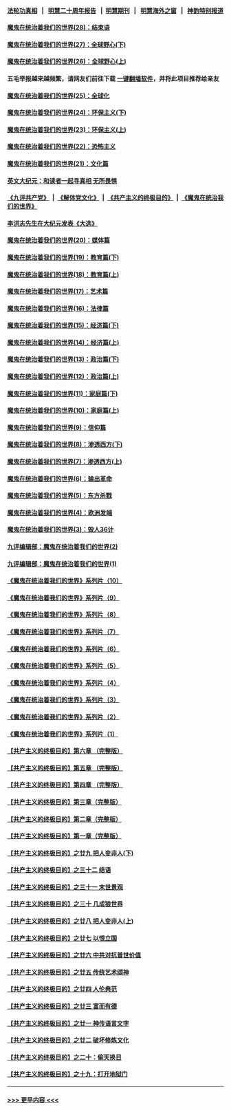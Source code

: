 #### [法轮功真相](https://github.com/gfw-breaker/truth/blob/master/README.md?t=0) &nbsp;&nbsp;|&nbsp;&nbsp; [明慧二十周年报告](https://github.com/gfw-breaker/mh-reports/blob/master/README.md?t=0) &nbsp;&nbsp;|&nbsp;&nbsp;[明慧期刊](https://github.com/gfw-breaker/mh-qikan) &nbsp;&nbsp;|&nbsp;&nbsp; [明慧海外之窗](https://github.com/gfw-breaker/mh-news/blob/master/README.md?t=0) &nbsp;&nbsp;|&nbsp;&nbsp; [神韵特别报道](https://github.com/gfw-breaker/mh-news/blob/master/shenyun.md?t=0)
#### [魔鬼在统治着我们的世界(28)：结束语](../pages/nsc422/n10936246.md?t=07030901) 
#### [魔鬼在统治着我们的世界(27)：全球野心(下)](../pages/nsc422/n10928319.md?t=07030901) 
#### [魔鬼在统治着我们的世界(26)：全球野心(上)](../pages/nsc422/n10900318.md?t=07030901) 
#### 五毛举报越来越频繁，请网友们前往下载 [一键翻墙软件](https://github.com/gfw-breaker/ssr-accounts)，并将此项目推荐给亲友
#### [魔鬼在统治着我们的世界(25)：全球化](../pages/nsc422/n10788205.md?t=07030901) 
#### [魔鬼在统治着我们的世界(24)：环保主义(下)](../pages/nsc422/n10695307.md?t=07030901) 
#### [魔鬼在统治着我们的世界(23)：环保主义(上)](../pages/nsc422/n10688613.md?t=07030901) 
#### [魔鬼在统治着我们的世界(22)：恐怖主义](../pages/nsc422/n10614727.md?t=07030901) 
#### [魔鬼在统治着我们的世界(21)：文化篇](../pages/nsc422/n10597706.md?t=07030901) 
#### [英文大纪元：和读者一起寻真相 无所畏惧](../pages/nsc422/n12542027.md?t=07030901) 
#### [《九评共产党》](https://github.com/begood0513/9ping.md/blob/master/README.md) &nbsp;|&nbsp; [《解体党文化》](../../../../jtdwh.md/blob/master/README.md)  &nbsp;|&nbsp; [《共产主义的终极目的》](../../../../gczydzjmd.md/blob/master/README.md) &nbsp;|&nbsp; [《魔鬼在统治我们的世界》](../../../../mgztzwmdsj.md/blob/master/README.md) 
#### [李洪志先生在大纪元发表《大选》](../pages/nsc422/n12534746.md?t=07030901) 
#### [魔鬼在统治着我们的世界(20)：媒体篇](../pages/nsc422/n10586579.md?t=07030901) 
#### [魔鬼在统治着我们的世界(19)：教育篇(下)](../pages/nsc422/n10564808.md?t=07030901) 
#### [魔鬼在统治着我们的世界(18)：教育篇(上)](../pages/nsc422/n10526970.md?t=07030901) 
#### [魔鬼在统治着我们的世界(17)：艺术篇](../pages/nsc422/n10499093.md?t=07030901) 
#### [魔鬼在统治着我们的世界(16)：法律篇](../pages/nsc422/n10485969.md?t=07030901) 
#### [魔鬼在统治着我们的世界(15)：经济篇(下)](../pages/nsc422/n10469975.md?t=07030901) 
#### [魔鬼在统治着我们的世界(14)：经济篇(上)](../pages/nsc422/n10457370.md?t=07030901) 
#### [魔鬼在统治着我们的世界(13)：政治篇(下)](../pages/nsc422/n10448270.md?t=07030901) 
#### [魔鬼在统治着我们的世界(12)：政治篇(上)](../pages/nsc422/n10444576.md?t=07030901) 
#### [魔鬼在统治着我们的世界(11)：家庭篇(下)](../pages/nsc422/n10440961.md?t=07030901) 
#### [魔鬼在统治着我们的世界(10)：家庭篇(上)](../pages/nsc422/n10435448.md?t=07030901) 
#### [魔鬼在统治着我们的世界(9)：信仰篇](../pages/nsc422/n10432159.md?t=07030901) 
#### [魔鬼在统治着我们的世界(8)：渗透西方(下)](../pages/nsc422/n10429603.md?t=07030901) 
#### [魔鬼在统治着我们的世界(7)：渗透西方(上)](../pages/nsc422/n10426013.md?t=07030901) 
#### [魔鬼在统治着我们的世界(6)：输出革命](../pages/nsc422/n10421536.md?t=07030901) 
#### [魔鬼在统治着我们的世界(5)：东方杀戮](../pages/nsc422/n10417707.md?t=07030901) 
#### [魔鬼在统治着我们的世界(4)：欧洲发端](../pages/nsc422/n10414890.md?t=07030901) 
#### [魔鬼在统治着我们的世界(3)：毁人36计](../pages/nsc422/n10411583.md?t=07030901) 
#### [九评编辑部：魔鬼在统治着我们的世界(2)](../pages/nsc422/n10410036.md?t=07030901) 
#### [九评编辑部：魔鬼在统治着我们的世界(1)](../pages/nsc422/n10406825.md?t=07030901) 
#### [《魔鬼在统治着我们的世界》系列片（10）](../pages/nsc422/n12292670.md?t=07030901) 
#### [《魔鬼在统治着我们的世界》系列片（9）](../pages/nsc422/n12290859.md?t=07030901) 
#### [《魔鬼在统治着我们的世界》系列片（8）](../pages/nsc422/n12287445.md?t=07030901) 
#### [《魔鬼在统治着我们的世界》系列片（7）](../pages/nsc422/n12283425.md?t=07030901) 
#### [《魔鬼在统治着我们的世界》系列片（6）](../pages/nsc422/n12282314.md?t=07030901) 
#### [《魔鬼在统治着我们的世界》系列片（5）](../pages/nsc422/n12281419.md?t=07030901) 
#### [《魔鬼在统治着我们的世界》系列片（4）](../pages/nsc422/n12274024.md?t=07030901) 
#### [《魔鬼在统治着我们的世界》系列片（3）](../pages/nsc422/n12271322.md?t=07030901) 
#### [《魔鬼在统治着我们的世界》系列片（2）](../pages/nsc422/n12269049.md?t=07030901) 
#### [《魔鬼在统治着我们的世界》系列片（1）](../pages/nsc422/n12267575.md?t=07030901) 
#### [【共产主义的终极目的】第六章 （完整版）](../pages/nsc422/n11428913.md?t=07030901) 
#### [【共产主义的终极目的】第五章 （完整版）](../pages/nsc422/n11428912.md?t=07030901) 
#### [【共产主义的终极目的】第四章 （完整版）](../pages/nsc422/n11428907.md?t=07030901) 
#### [【共产主义的终极目的】第三章（完整版）](../pages/nsc422/n11428848.md?t=07030901) 
#### [【共产主义的终极目的】第二章（完整版）](../pages/nsc422/n11428831.md?t=07030901) 
#### [【共产主义的终极目的】第一章（完整版）](../pages/nsc422/n11417651.md?t=07030901) 
#### [【共产主义的终极目的】之廿九 把人变非人(下)](../pages/nsc422/n11344140.md?t=07030901) 
#### [【共产主义的终极目的】之三十二 结语](../pages/nsc422/n11360535.md?t=07030901) 
#### [【共产主义的终极目的】之三十一 末世景观](../pages/nsc422/n11351129.md?t=07030901) 
#### [【共产主义的终极目的】之三十 几成狼世界](../pages/nsc422/n11348280.md?t=07030901) 
#### [【共产主义的终极目的】之廿八 把人变非人(上)](../pages/nsc422/n11340492.md?t=07030901) 
#### [【共产主义的终极目的】之廿七 以恨立国](../pages/nsc422/n11336944.md?t=07030901) 
#### [【共产主义的终极目的】之廿六 中共对抗普世价值](../pages/nsc422/n11324785.md?t=07030901) 
#### [【共产主义的终极目的】之廿五 传统艺术颂神](../pages/nsc422/n11296396.md?t=07030901) 
#### [【共产主义的终极目的】之廿四 人伦典范](../pages/nsc422/n11296397.md?t=07030901) 
#### [【共产主义的终极目的】之廿三 富而有德](../pages/nsc422/n11283598.md?t=07030901) 
#### [【共产主义的终极目的】之廿一 神传语言文字](../pages/nsc422/n11263265.md?t=07030901) 
#### [【共产主义的终极目的】之廿二 破坏修炼文化](../pages/nsc422/n11245728.md?t=07030901) 
#### [【共产主义的终极目的】之二十：偷天换日](../pages/nsc422/n11238846.md?t=07030901) 
#### [【共产主义的终极目的】之十九：打开地狱门](../pages/nsc422/n11206376.md?t=07030901) 

----
#### [ >>> 更早内容 <<< ](../indexes/nsc422-earlier.md)

